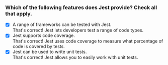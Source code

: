 ### Which of the following features does Jest provide? Check all that apply.

- [x] A range of frameworks can be tested with Jest. <br>
      That's correct! Jest lets developers test a range of code types.
- [x] Jest supports code coverage. <br>
      That's correct! Jest uses code coverage to measure what percentage of code is covered by tests.
- [x] Jest can be used to write unit tests. <br>
      That's correct! Jest allows you to easily work with unit tests.
